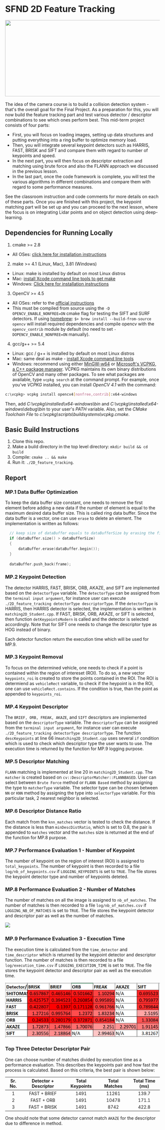 # SFND 2D Feature Tracking

<img src="images/keypoints.png" width="820" height="248" />

The idea of the camera course is to build a collision detection system - that's the overall goal for the Final Project. As a preparation for this, you will now build the feature tracking part and test various detector / descriptor combinations to see which ones perform best. This mid-term project consists of four parts:

* First, you will focus on loading images, setting up data structures and putting everything into a ring buffer to optimize memory load. 
* Then, you will integrate several keypoint detectors such as HARRIS, FAST, BRISK and SIFT and compare them with regard to number of keypoints and speed. 
* In the next part, you will then focus on descriptor extraction and matching using brute force and also the FLANN approach we discussed in the previous lesson. 
* In the last part, once the code framework is complete, you will test the various algorithms in different combinations and compare them with regard to some performance measures. 

See the classroom instruction and code comments for more details on each of these parts. Once you are finished with this project, the keypoint matching part will be set up and you can proceed to the next lesson, where the focus is on integrating Lidar points and on object detection using deep-learning. 

## Dependencies for Running Locally
1. cmake >= 2.8
 * All OSes: [click here for installation instructions](https://cmake.org/install/)

2. make >= 4.1 (Linux, Mac), 3.81 (Windows)
 * Linux: make is installed by default on most Linux distros
 * Mac: [install Xcode command line tools to get make](https://developer.apple.com/xcode/features/)
 * Windows: [Click here for installation instructions](http://gnuwin32.sourceforge.net/packages/make.htm)

3. OpenCV >= 4.5
 * All OSes: refer to the [official instructions](https://docs.opencv.org/master/df/d65/tutorial_table_of_content_introduction.html)
 * This must be compiled from source using the `-D OPENCV_ENABLE_NONFREE=ON` cmake flag for testing the SIFT and SURF detectors. If using [homebrew](https://brew.sh/): `$> brew install --build-from-source opencv` will install required dependencies and compile opencv with the `opencv_contrib` module by default (no need to set `-DOPENCV_ENABLE_NONFREE=ON` manually). 

4. gcc/g++ >= 5.4
  * Linux: gcc / g++ is installed by default on most Linux distros
  * Mac: same deal as make - [install Xcode command line tools](https://developer.apple.com/xcode/features/)
  * Windows: recommend using either [MinGW-w64](http://mingw-w64.org/doku.php/start) or [Microsoft's VCPKG, a C++ package manager](https://docs.microsoft.com/en-us/cpp/build/install-vcpkg?view=msvc-160&tabs=windows). VCPKG maintains its own binary distributions of OpenCV and many other packages. To see what packages are available, type `vcpkg search` at the command prompt. For example, once you've _VCPKG_ installed, you can install _OpenCV 4.1_ with the command:
```bash
c:\vcpkg> vcpkg install opencv4[nonfree,contrib]:x64-windows
```
Then, add *C:\vcpkg\installed\x64-windows\bin* and *C:\vcpkg\installed\x64-windows\debug\bin* to your user's _PATH_ variable. Also, set the _CMake Toolchain File_ to *c:\vcpkg\scripts\buildsystems\vcpkg.cmake*.


## Basic Build Instructions

1. Clone this repo.
2. Make a build directory in the top level directory: `mkdir build && cd build`
3. Compile: `cmake .. && make`
4. Run it: `./2D_feature_tracking`.

## Report
### MP.1 Data Buffer Optimization
To keep the data buffer size constant, one needs to remove the first element before adding a new data if the number of element is equal to the maximum desired data buffer size. This is called ring data buffer. Since the data buffer is a vector, one can use `erase` to delete an element. The implementation is written as follows:
```cpp
  // keep size of dataBuffer equals to dataBufferSize by erasing the first element
  if (dataBuffer.size() > dataBufferSize)
  {
      dataBuffer.erase(dataBuffer.begin());
  }

  dataBuffer.push_back(frame);
```

### MP.2 Keypoint Detection
The detector HARRIS, FAST, BRISK, ORB, AKAZE, and SIFT are implemented based on the `detectorType` variable. The `detectorType` can be assigned from the `terminal input argument`, for instance user can execute `./2D_feature_tracking detectorType descriptorType`. If the `detectorType` is HARRIS, then HARRIS detector is selected, the implementation is written in `matching2D_Student.cpp`. If FAST, BRISK, ORB, AKAZE, or SIFT is selected, then function `detKeypointsModern` is called and the detector is selected accordingly. Note that for SIFT one needs to change the descriptor type as HOG instead of binary.

Each detector function return the execution time which will be used for MP.9.

### MP.3 Keypoint Removal
To focus on the determined vehicle, one needs to check if a point is contained within the region of intereset (ROI). To do so, a new vector `keypoints_roi` is created to store the points contained in the ROI. The ROI is determiend as `vehicleRect` variable, to check if the heypoint is in the ROI, one can use `vehicleRect.contains`. If the condition is true, than the point as appended to `keypoints_roi`.

### MP.4 Keypoint Descriptor
The `BRIEF, ORB, FREAK, AKAZE`, and `SIFT` descriptors are implemented based on the `descriptorType` variable. The `descriptorType` can be assigned from the `terminal input argument`, for instance user can execute `./2D_feature_tracking detectorType descriptorType`. The function `descKeypoints` at line 66 in`matching2D_Student.cpp` uses several `if` condition which is used to check which descriptor type the user wants to use. The execution time is returned by the function for MP.9 logging purpose.

### MP.5 Descriptor Matching
`FLANN` matching is implemented at line 20 in `matching2D_Student.cpp`. The `matcher` is created based on `cv::DescriptorMatcher::FLANNBASED`. User can select between `Brute Force` method or `FLANN Based` method by assigning the type to `matcherType` variable.
The selector type can be chosen between `NN` or `KNN` method by assigning the type into `selectorType` variable. For this particular task, 2 nearest neighbor is selected.

### MP.6 Descriptor Distance Ratio

Each match from the `knn_matches` vector is tested to check the distance. If the distance is less than `minDescDistRatio`, which is set to 0.8, the pair is appended to `matches` vector and the `matches` size is returned at the end of the function for MP.8 purpose.

### MP.7 Performance Evaluation 1 - Number of Keypoint

The number of keypoint on the region of interest (ROI) is assigned to `total_keypoints`. The number of keypoint is then recorded to a file `log/nb_of_keypoints.csv` if `LOGGING_KEYPOINTS` is set to `TRUE`. The file stores the keypoint detector type and number of keypoints deteted.

### MP.8 Performance Evaluation 2 - Number of Matches

The number of matches on all the image is assigned to `nb_of_matches`. The number of matches is then recorded to a file `log/nb_of_matches.csv` if `LOGGING_NB_OF_MATCHES` is set to `TRUE`. The file stores the keypoint detector and descriptor pair as well as the number of matches.

<img src="images/nb_of_matches..png"/>

### MP.9 Performance Evaluation 3 - Execution Time
The execution time is calculated from the `time_detector` and `time_descriptor` which is returned by the keypoint detector and descriptor function. The number of matches is then recorded to a file `log/execution_time.csv` if `LOGGING_EXECUTION_TIME` is set to `TRUE`. The file stores the keypoint detector and descriptor pair as well as the execution time.

<img src="images/execution_time.png"/>

### Top Three Detector Descriptor Pair
One can choose number of matches divided by execution time as a performance evaluation. This describes the keypoints pair and how fast the process is calculated. Based on this criteria, the best pair is shown below:

|Sr. No. | Detector + Descriptor |Total Keypoints |Total Matches |Total Time (ms) |
|:---:|:---:|:----:|:-----:|:-----:|
|1 | FAST + BRIEF |1491 |11261 |139.7 |
|2 | FAST + ORB |1491 |10478 |171.1 |
|3 | FAST + BRISK |1491 |8742 |422.8 |

One should note that some detector cannot match `AKAZE` for the descriptor due to difference in method.


